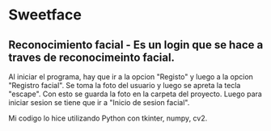 # Sweetface
## Reconocimiento facial - Es un login que se hace a traves de reconocimeinto facial.
Al iniciar el programa, hay que ir a la opcion "Registo" y luego a la opcion "Registro facial". 
Se toma la foto del usuario y luego se apreta la tecla "escape". 
Con esto se guarda la foto en la carpeta del proyecto. 
Luego para iniciar sesion se tiene que ir a "Inicio de sesion facial".
 
Mi codigo lo hice utilizando Python con tkinter, numpy, cv2.
